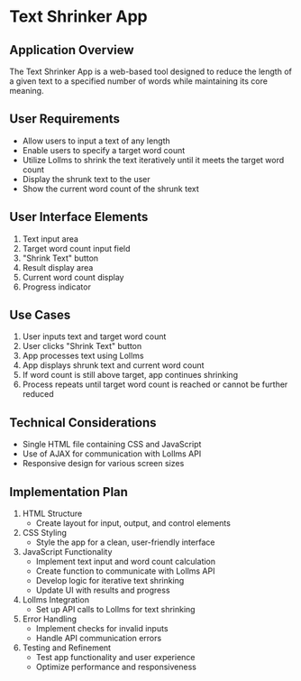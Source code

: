 # Text Shrinker App

## Application Overview
The Text Shrinker App is a web-based tool designed to reduce the length of a given text to a specified number of words while maintaining its core meaning.

## User Requirements
- Allow users to input a text of any length
- Enable users to specify a target word count
- Utilize Lollms to shrink the text iteratively until it meets the target word count
- Display the shrunk text to the user
- Show the current word count of the shrunk text

## User Interface Elements
1. Text input area
2. Target word count input field
3. "Shrink Text" button
4. Result display area
5. Current word count display
6. Progress indicator

## Use Cases
1. User inputs text and target word count
2. User clicks "Shrink Text" button
3. App processes text using Lollms
4. App displays shrunk text and current word count
5. If word count is still above target, app continues shrinking
6. Process repeats until target word count is reached or cannot be further reduced

## Technical Considerations
- Single HTML file containing CSS and JavaScript
- Use of AJAX for communication with Lollms API
- Responsive design for various screen sizes

## Implementation Plan
1. HTML Structure
   - Create layout for input, output, and control elements
2. CSS Styling
   - Style the app for a clean, user-friendly interface
3. JavaScript Functionality
   - Implement text input and word count calculation
   - Create function to communicate with Lollms API
   - Develop logic for iterative text shrinking
   - Update UI with results and progress
4. Lollms Integration
   - Set up API calls to Lollms for text shrinking
5. Error Handling
   - Implement checks for invalid inputs
   - Handle API communication errors
6. Testing and Refinement
   - Test app functionality and user experience
   - Optimize performance and responsiveness